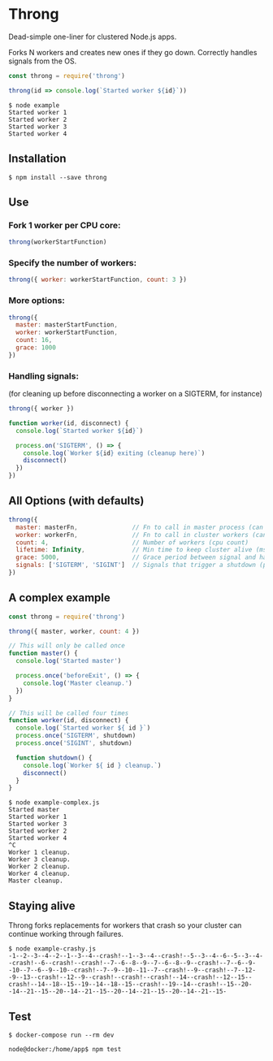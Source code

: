 # Throng

Dead-simple one-liner for clustered Node.js apps.

Forks N workers and creates new ones if they go down.
Correctly handles signals from the OS.

```js
const throng = require('throng')

throng(id => console.log(`Started worker ${id}`))
```

```
$ node example
Started worker 1
Started worker 2
Started worker 3
Started worker 4
```

## Installation

```
$ npm install --save throng
```

## Use

### Fork 1 worker per CPU core:

```js
throng(workerStartFunction)
```

### Specify the number of workers:

```js
throng({ worker: workerStartFunction, count: 3 })
```

### More options:

```js
throng({
  master: masterStartFunction,
  worker: workerStartFunction,
  count: 16,
  grace: 1000
})
```

### Handling signals:

(for cleaning up before disconnecting a worker on a SIGTERM, for instance)

```js
throng({ worker })

function worker(id, disconnect) {
  console.log(`Started worker ${id}`)

  process.on('SIGTERM', () => {
    console.log(`Worker ${id} exiting (cleanup here)`)
    disconnect()
  })
})
```

## All Options (with defaults)

```js
throng({
  master: masterFn,               // Fn to call in master process (can be async)
  worker: workerFn,               // Fn to call in cluster workers (can be async)
  count: 4,                       // Number of workers (cpu count)
  lifetime: Infinity,             // Min time to keep cluster alive (ms)
  grace: 5000,                    // Grace period between signal and hard shutdown (ms)
  signals: ['SIGTERM', 'SIGINT']  // Signals that trigger a shutdown (proxied to workers)
})
```

## A complex example

```js
const throng = require('throng')

throng({ master, worker, count: 4 })

// This will only be called once
function master() {
  console.log('Started master')

  process.once('beforeExit', () => {
    console.log('Master cleanup.')
  })
}

// This will be called four times
function worker(id, disconnect) {
  console.log(`Started worker ${ id }`)
  process.once('SIGTERM', shutdown)
  process.once('SIGINT', shutdown)

  function shutdown() {
    console.log(`Worker ${ id } cleanup.`)
    disconnect()
  }
}
```

```
$ node example-complex.js
Started master
Started worker 1
Started worker 3
Started worker 2
Started worker 4
^C
Worker 1 cleanup.
Worker 3 cleanup.
Worker 2 cleanup.
Worker 4 cleanup.
Master cleanup.
```

## Staying alive

Throng forks replacements for workers that crash so your cluster can continue working through failures.

```
$ node example-crashy.js
-1--2--3--4--2--1--3--4--crash!--1--3--4--crash!--5--3--4--6--5--3--4--crash!--6--crash!--crash!--7--6--8--9--7--6--8--9--crash!--7--6--9--10--7--6--9--10--crash!--7--9--10--11--7--crash!--9--crash!--7--12--9--13--crash!--12--9--crash!--crash!--crash!--14--crash!--12--15--crash!--14--18--15--19--14--18--15--crash!--19--14--crash!--15--20--14--21--15--20--14--21--15--20--14--21--15--20--14--21--15-
```

## Test

```
$ docker-compose run --rm dev

node@docker:/home/app$ npm test
```
